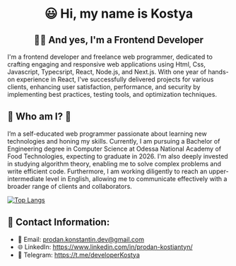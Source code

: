 <h1 align="center"> 😃 Hi, my name is Kostya</h1>
<h2 align="center"> 👨‍💻 And yes, I'm a Frontend Developer</h2>
<p>

I'm a frontend developer and freelance web programmer, dedicated to crafting engaging and responsive web applications using Html, Css, Javascript, Typecsript, React, Node.js, and Next.js. With one year of hands-on experience in React, I've successfully delivered projects for various clients, enhancing user satisfaction, performance, and security by implementing best practices, testing tools, and optimization techniques.

</p>

<h2>🚀 Who am I? 🚀</h2>

<p>

I’m a self-educated web programmer passionate about learning new technologies and honing my skills. Currently, I am pursuing a Bachelor of Engineering degree in Computer Science at Odessa National Academy of Food Technologies, expecting to graduate in 2026. I'm also deeply invested in studying algorithm theory, enabling me to solve complex problems and write efficient code. Furthermore, I am working diligently to reach an upper-intermediate level in English, allowing me to communicate effectively with a broader range of clients and collaborators.
  
</p>

[![Top Langs](https://github-readme-stats.vercel.app/api/top-langs/?username=KostiaSav&layout=compact)](https://github.com/anuraghazra/github-readme-stats)

## 🔎 Contact Information:

- 📧 Email: prodan.konstantin.dev@gmail.com
- 🌐 LinkedIn: https://www.linkedin.com/in/prodan-kostiantyn/
- 🚀 Telegram: https://t.me/developerKostya

<!--
**KostiaSav/KostiaSav** is a ✨ _special_ ✨ repository because its `README.md` (this file) appears on your GitHub profile.

Here are some ideas to get you started:

- 🔭 I’m currently working on ...
- 🌱 I’m currently learning ...
- 👯 I’m looking to collaborate on ...
- 🤔 I’m looking for help with ...
- 💬 Ask me about ...
- 📫 How to reach me: ...
- 😄 Pronouns: ...
- ⚡ Fun fact: ...
-->
